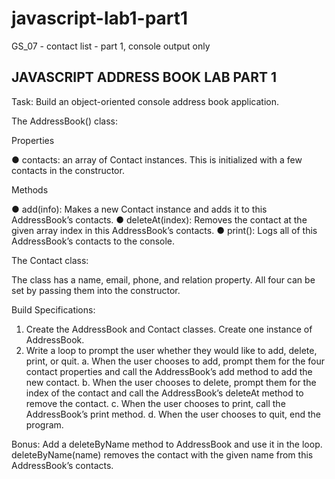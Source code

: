 # javascript-lab1-part1
GS_07 - contact list - part 1, console output only

## JAVASCRIPT ADDRESS BOOK LAB PART 1
Task: Build an object-oriented console address book application.

The AddressBook() class:

Properties

● contacts: an array of Contact instances. This is initialized with a few contacts in the
constructor.

Methods

● add(info): Makes a new Contact instance and adds it to this AddressBook’s contacts.
● deleteAt(index): Removes the contact at the given array index in this AddressBook’s
contacts.
● print(): Logs all of this AddressBook’s contacts to the console.

The Contact class:

The class has a name, email, phone, and relation property. All four can be set by passing
them into the constructor.

Build Specifications:
1. Create the AddressBook and Contact classes. Create one instance of AddressBook.
2. Write a loop to prompt the user whether they would like to add, delete, print, or quit.
a. When the user chooses to add, prompt them for the four contact properties
and call the AddressBook’s add method to add the new contact.
b. When the user chooses to delete, prompt them for the index of the contact and
call the AddressBook’s deleteAt method to remove the contact.
c. When the user chooses to print, call the AddressBook’s print method.
d. When the user chooses to quit, end the program.

Bonus:
Add a deleteByName method to AddressBook and use it in the loop. deleteByName(name)
removes the contact with the given name from this AddressBook’s contacts.
